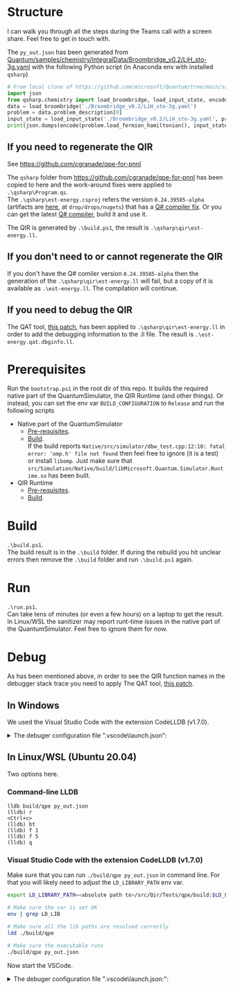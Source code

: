 # Structure

I can walk you through all the steps during the Teams call with a screen share. Feel free to get in touch with.

The `py_out.json` has been generated from 
[Quantum/samples/chemistry/IntegralData/Broombridge_v0.2/LiH_sto-3g.yaml](https://github.com/microsoft/Quantum/blob/main/samples/chemistry/IntegralData/Broombridge_v0.2/LiH_sto-3g.yaml)
with the following Python script
(in Anaconda env with installed `qsharp`)
```py
# From local clone of https://github.com/microsoft/Quantum/tree/main/samples/chemistry/IntegralData/
import json
from qsharp.chemistry import load_broombridge, load_input_state, encode
data = load_broombridge('./Broombridge_v0.2/LiH_sto-3g.yaml')
problem = data.problem_description[0]
input_state = load_input_state('./Broombridge_v0.2/LiH_sto-3g.yaml', problem.initial_state_suggestions[0]['Label'])
print(json.dumps(encode(problem.load_fermion_hamiltonian(), input_state)))
```

## If you need to regenerate the QIR
See https://github.com/cgranade/qpe-for-pnnl  

The `qsharp` folder from https://github.com/cgranade/qpe-for-pnnl has been copied to here and the work-around fixes were applied to `.\qsharp\Program.qs`.  
The `.\qsharp\est-energy.csproj` refers the version `0.24.39585-alpha`
(artifacts are [here](https://dev.azure.com/ms-quantum-public/Microsoft%20Quantum%20(public)/_build/results?buildId=39585&view=artifacts&pathAsName=false&type=publishedArtifacts), 
at `drop/drops/nugets`)
that has a [Q# compiler fix](https://github.com/microsoft/qsharp-compiler/pull/1373).
Or you can get the latest [Q# compiler](https://github.com/microsoft/qsharp-compiler), build it and use it.

The QIR is generated by `.\build.ps1`, the result is `.\qsharp\qir\est-energy.ll`.  

## If you don't need to or cannot regenerate the QIR
If you don't have the Q# comiler version `0.24.39585-alpha` then the generation of the `.\qsharp\qir\est-energy.ll` will fail, but a copy of it is available as `.\est-energy.ll`.
The compilation will continue.

## If you need to debug the QIR
The QAT tool, [this patch](https://github.com/qir-alliance/qat/pull/66), has been applied to `.\qsharp\qir\est-energy.ll`
in order to add the debugging information to the .ll file. The result is `.\est-energy.qat.dbginfo.ll`.

# Prerequisites
Run the `bootstrap.ps1` in the root dir of this repo. It builds the required native part of the QuantumSimulator, the QIR Runtime (and other things).
Or instead, you can set the env var `BUILD_CONFIGURATION` to `Release` and run the following scripts
* Native part of the QuantumSimulator
  * [Pre-requisites](https://github.com/microsoft/qsharp-runtime/blob/main/src/Simulation/Native/prerequisites.ps1).
  * [Build](https://github.com/microsoft/qsharp-runtime/blob/main/src/Simulation/Native/build-native-simulator.ps1).  
    If the build reports `Native/src/simulator/dbw_test.cpp:12:10: fatal error: 'omp.h' file not found` then feel free to ignore (it is a test) or install `libomp`.
    Just make sure that `src/Simulation/Native/build/libMicrosoft.Quantum.Simulator.Runtime.so` has been built.
* QIR Runtime
  * [Pre-requisites](https://github.com/microsoft/qsharp-runtime/blob/main/src/Qir/Runtime/prerequisites.ps1).
  * [Build](https://github.com/microsoft/qsharp-runtime/blob/main/src/Qir/Runtime/build-qir-runtime.ps1).

# Build 
`.\build.ps1`.  
The build result is in the `.\build` folder. If during the rebuild you hit unclear errors then remove the `.\build` folder and run `.\build.ps1` again.

# Run

`.\run.ps1`.  
Can take tens of minutes (or even a few hours) on a laptop to get the result.
In Linux/WSL the sanitizer may report runt-time issues in the native part of the QuantumSimulator. Feel free to ignore them for now.

# Debug

As has been mentioned above, in order to see the QIR function names in the debugger stack trace you need to apply The QAT tool, [this patch](https://github.com/qir-alliance/qat/pull/66).

## In Windows

We used the Visual Studio Code with the extension CodeLLDB (v1.7.0).  

<details><summary>The debuger configuration file ".vscode\launch.json":</summary>

```json
{
    // Use IntelliSense to learn about possible attributes.
    // Hover to view descriptions of existing attributes.
    // For more information, visit: https://go.microsoft.com/fwlink/?linkid=830387
    "version": "0.2.0",
    "configurations": [
        {
            "name": "QPE", 
            "type": "lldb",
            "request": "launch",
            "cwd": "${workspaceFolder}\\src\\Qir\\Tests\\qpe", 
            "program": "${workspaceFolder}\\src\\Qir\\Tests\\qpe\\build\\qpe.exe",
            "args": ["py_out.json"],
            "environment": [
                { "name": "BUILD_CONFIGURATION", "value": "Debug" },  // Likely optional
                { "name": "PATH", "value": "../../Runtime/bin/Debug/bin;../../../Simulation/Native/build"}  // Likely optional
            ],
            "console":"integratedTerminal"
        },
    ]
}
```
</details>

## In Linux/WSL (Ubuntu 20.04)

Two options here.

### Command-line LLDB

```
lldb build/qpe py_out.json
(lldb) r
<Ctrl+c>
(lldb) bt
(lldb) f 1
(lldb) f 5
(lldb) q
```
### Visual Studio Code with the extension CodeLLDB (v1.7.0)
Make sure that you can run `./build/qpe py_out.json` in command line. For that you will likely need to adjust the `LD_LIBRARY_PATH` env var. 
```sh
export LD_LIBRARY_PATH=<absolute path to>/src/Qir/Tests/qpe/build:$LD_LIBRARY_PATH

# Make sure the var is set OK
env | grep LD_LIB

# Make sure all the lib paths are resolved correctly
ldd ./build/qpe

# Make sure the executable runs
./build/qpe py_out.json
```
Now start the VSCode.  

<details><summary>The debuger configuration file ".vscode\launch.json:":</summary>

```json
{
    // Use IntelliSense to learn about possible attributes.
    // Hover to view descriptions of existing attributes.
    // For more information, visit: https://go.microsoft.com/fwlink/?linkid=830387
    "version": "0.2.0",
    "configurations": [
        {
            "type": "lldb",
            "request": "launch",
            "name": "QPE",
            "program": "${workspaceFolder}/src/Qir/Tests/qpe/build/qpe",
            "args": ["py_out.json"],
            "cwd": "${workspaceFolder}/src/Qir/Tests/qpe",
            //"environment": [
            //    { "name": "LD_LIBRARY_PATH", "value": "/mnt/c/ed/dev/QSharpCompiler/qsharp-runtime/qsharp-runtime_WSL/src/Qir/Tests/qpe/build" },
            //    { "name": "PATH", "value": "/mnt/c/ed/dev/QSharpCompiler/qsharp-runtime/qsharp-runtime_WSL/src/Qir/Tests/qpe/build"}
            //]
        }
    ]
}
```
</details>
